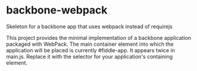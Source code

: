 # backbone-webpack
Skeleton for a backbone app that uses webpack instead of requirejs

This project provides the minimal implementation of a backbone application packaged with WebPack. The main container element into which
the application will be placed is currently #fiddle-app. It appears twice in main.js. Replace it with the selector for your application's 
containing element.
